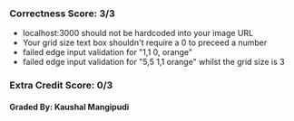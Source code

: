 ### Correctness Score: 3/3
- localhost:3000 should not be hardcoded into your image URL
- Your grid size text box shouldn't require a 0 to preceed a number
- failed edge input validation for "1,1 0, orange"
- failed edge input validation for "5,5 1,1 orange" whilst the grid size is 3

### Extra Credit Score: 0/3

#### Graded By: Kaushal Mangipudi
